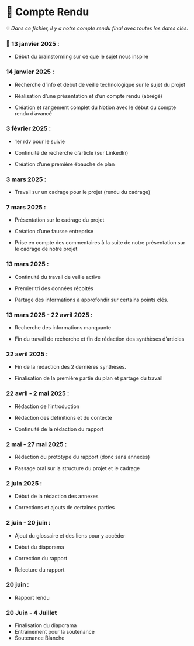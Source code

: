 # 📓 Compte Rendu
💡 *Dans ce fichier, il y a notre compte rendu final avec toutes les dates clés.*

### :date: 13 janvier 2025 : 

- Début du brainstorming sur ce que le sujet nous inspire 

### 14 janvier 2025 : 

- Recherche d’info et début de veille technologique sur le sujet du projet 

- Réalisation d’une présentation et d’un compte rendu (abrégé) 

- Création et rangement complet du Notion avec le début du compte rendu d’avancé

### 3 février 2025 : 

- 1er rdv pour le suivie

- Continuité de recherche d’article (sur LinkedIn) 

- Création d’une première ébauche de plan 

### 3 mars 2025 : 

- Travail sur un cadrage pour le projet (rendu du cadrage) 

### 7 mars 2025 : 

- Présentation sur le cadrage du projet 

- Création d’une fausse entreprise 

- Prise en compte des commentaires à la suite de notre présentation sur le cadrage de notre projet

### 13 mars 2025 : 

- Continuité du travail de veille active 

- Premier tri des données récoltés 

- Partage des informations à approfondir sur certains points clés. 

### 13 mars 2025 - 22 avril 2025 : 

- Recherche des informations manquante 

- Fin du travail de recherche et fin de rédaction des synthèses d’articles

### 22 avril 2025 : 

- Fin de la rédaction des 2 dernières synthèses. 

- Finalisation de la première partie du plan et partage du travail

### 22 avril - 2 mai 2025 : 

- Rédaction de l’introduction 

- Rédaction des définitions et du contexte 

- Continuité de la rédaction du rapport 

### 2 mai - 27 mai 2025 : 

- Rédaction du prototype du rapport (donc sans annexes) 

- Passage oral sur la structure du projet et le cadrage 


### 2 juin 2025 : 

- Début de la rédaction des annexes 

- Corrections et ajouts de certaines parties 

### 2 juin - 20 juin : 

- Ajout du glossaire et des liens pour y accéder

- Début du diaporama 

- Correction du rapport 

- Relecture du rapport 

### 20 juin : 

- Rapport rendu 

### 20 Juin - 4 Juillet
- Finalisation du diaporama 
- Entrainement pour la soutenance
- Soutenance Blanche